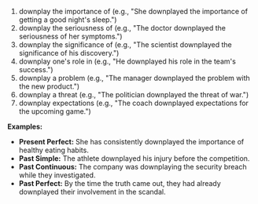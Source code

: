 1. downplay the importance of (e.g., "She downplayed the importance of getting a good night's sleep.")
2. downplay the seriousness of (e.g., "The doctor downplayed the seriousness of her symptoms.")
3. downplay the significance of (e.g., "The scientist downplayed the significance of his discovery.")
4. downplay one's role in (e.g., "He downplayed his role in the team's success.")
5. downplay a problem (e.g., "The manager downplayed the problem with the new product.")
6. downplay a threat (e.g., "The politician downplayed the threat of war.")
7. downplay expectations (e.g., "The coach downplayed expectations for the upcoming game.")

**Examples:**

- **Present Perfect:** She has consistently downplayed the importance of healthy eating habits.
- **Past Simple:** The athlete downplayed his injury before the competition.
- **Past Continuous:** The company was downplaying the security breach while they investigated.
- **Past Perfect:** By the time the truth came out, they had already downplayed their involvement in the scandal.